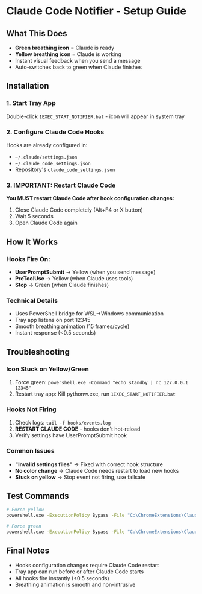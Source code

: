 # Claude Code Notifier - Setup Guide

## What This Does
- **Green breathing icon** = Claude is ready
- **Yellow breathing icon** = Claude is working
- Instant visual feedback when you send a message
- Auto-switches back to green when Claude finishes

## Installation

### 1. Start Tray App
Double-click `1EXEC_START_NOTIFIER.bat` - icon will appear in system tray

### 2. Configure Claude Code Hooks
Hooks are already configured in:
- `~/.claude/settings.json`
- `~/.claude_code_settings.json`
- Repository's `claude_code_settings.json`

### 3. IMPORTANT: Restart Claude Code
**You MUST restart Claude Code after hook configuration changes:**
1. Close Claude Code completely (Alt+F4 or X button)
2. Wait 5 seconds
3. Open Claude Code again

## How It Works

### Hooks Fire On:
- **UserPromptSubmit** → Yellow (when you send message)
- **PreToolUse** → Yellow (when Claude uses tools)
- **Stop** → Green (when Claude finishes)

### Technical Details
- Uses PowerShell bridge for WSL→Windows communication
- Tray app listens on port 12345
- Smooth breathing animation (15 frames/cycle)
- Instant response (<0.5 seconds)

## Troubleshooting

### Icon Stuck on Yellow/Green
1. Force green: `powershell.exe -Command "echo standby | nc 127.0.0.1 12345"`
2. Restart tray app: Kill pythonw.exe, run `1EXEC_START_NOTIFIER.bat`

### Hooks Not Firing
1. Check logs: `tail -f hooks/events.log`
2. **RESTART CLAUDE CODE** - hooks don't hot-reload
3. Verify settings have UserPromptSubmit hook

### Common Issues
- **"Invalid settings files"** → Fixed with correct hook structure
- **No color change** → Claude Code needs restart to load new hooks
- **Stuck on yellow** → Stop event not firing, use failsafe

## Test Commands
```bash
# Force yellow
powershell.exe -ExecutionPolicy Bypass -File "C:\ChromeExtensions\Claude             hooks\claude-notifier\powershell_bridge.ps1" -Status "working"

# Force green  
powershell.exe -ExecutionPolicy Bypass -File "C:\ChromeExtensions\Claude             hooks\claude-notifier\powershell_bridge.ps1" -Status "standby"
```

## Final Notes
- Hooks configuration changes require Claude Code restart
- Tray app can run before or after Claude Code starts
- All hooks fire instantly (<0.5 seconds)
- Breathing animation is smooth and non-intrusive